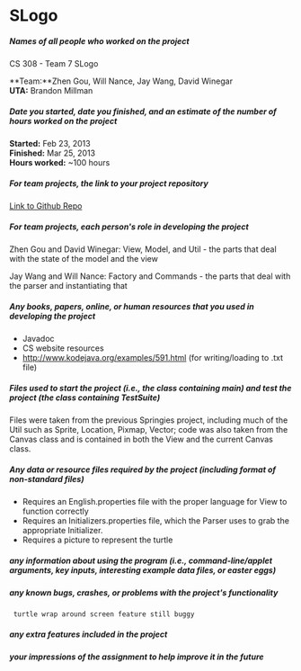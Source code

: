 # SLogo

##### Names of all people who worked on the project
CS 308 - Team 7 SLogo 

**Team:**Zhen Gou, Will Nance, Jay Wang, David Winegar  
**UTA:** Brandon Millman  

##### Date you started, date you finished, and an estimate of the number of hours worked on the project

**Started:** Feb 23, 2013  
**Finished:** Mar 25, 2013  
**Hours worked:** ~100 hours  

##### For team projects, the link to your project repository

[Link to Github Repo](https://github.com/jwang93/SLogo)

##### For team projects, each person's role in developing the project

Zhen Gou and David Winegar: View, Model, and Util - the parts that deal with the state of the model and the view

Jay Wang and Will Nance: Factory and Commands - the parts that deal with the parser and instantiating that

##### Any books, papers, online, or human resources that you used in developing the project

* Javadoc
* CS website resources
* http://www.kodejava.org/examples/591.html (for writing/loading to .txt file) 

##### Files used to start the project (i.e., the class containing main) and test the project (the class containing TestSuite)

Files were taken from the previous Springies project, including much of the Util such as Sprite, Location, Pixmap, Vector; 
code was also taken from the Canvas class and is contained in both the View and the current Canvas class.

##### Any data or resource files required by the project (including format of non-standard files)
* Requires an English.properties file with the proper language for View to function correctly
* Requires an Initializers.properties file, which the Parser uses to grab the appropriate Initializer. 
* Requires a picture to represent the turtle

##### any information about using the program (i.e., command-line/applet arguments, key inputs, interesting example data files, or easter eggs)

##### any known bugs, crashes, or problems with the project's functionality
     turtle wrap around screen feature still buggy

##### any extra features included in the project

##### your impressions of the assignment to help improve it in the future

